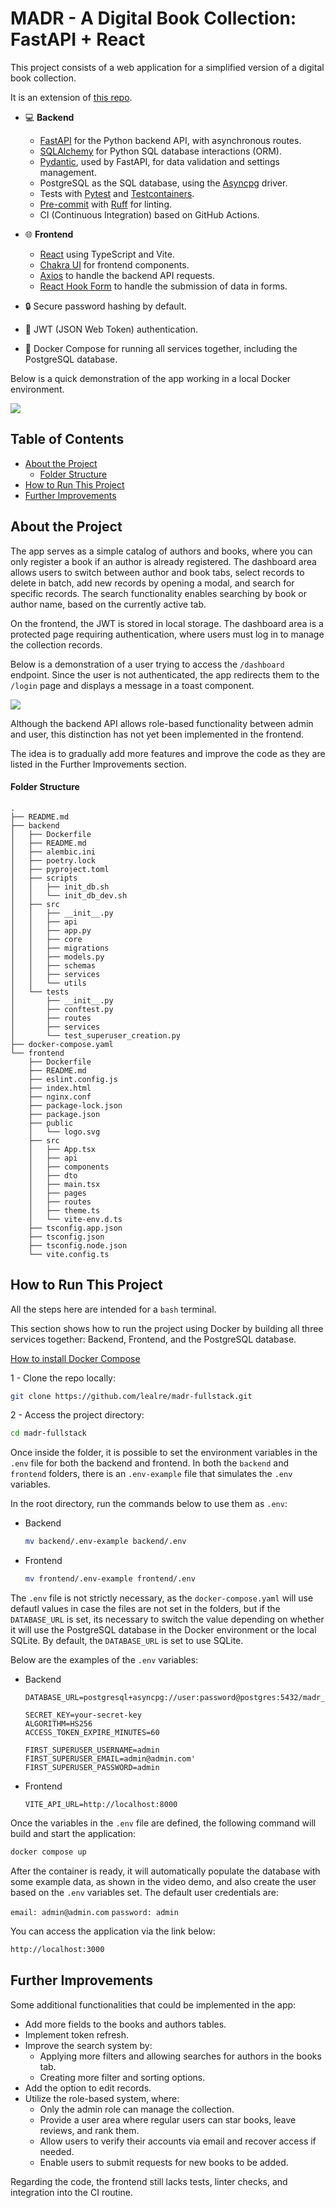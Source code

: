 # MADR - A Digital Book Collection: FastAPI + React

This project consists of a web application for a simplified version of a digital book collection.

It is an extension of [this repo](https://github.com/lealre/madr-fastapi).

- 💻 **Backend**
  - [FastAPI](https://fastapi.tiangolo.com/) for the Python backend API, with asynchronous routes.
  - [SQLAlchemy](https://www.sqlalchemy.org/) for Python SQL database interactions (ORM).
  - [Pydantic](https://docs.pydantic.dev/latest/), used by FastAPI, for data validation and settings management.
  - PostgreSQL as the SQL database, using the [Asyncpg](https://magicstack.github.io/asyncpg/current/) driver.
  - Tests with [Pytest](https://docs.pytest.org/en/stable/) and [Testcontainers](https://testcontainers-python.readthedocs.io/en/latest/).
  - [Pre-commit](https://pre-commit.com/) with [Ruff](https://docs.astral.sh/ruff/) for linting.
  - CI (Continuous Integration) based on GitHub Actions.
- 🌐 **Frontend**

  - [React](https://react.dev/) using TypeScript and Vite.
  - [Chakra UI](https://www.chakra-ui.com/) for frontend components.
  - [Axios](https://axios-http.com/docs/intro) to handle the backend API requests.
  - [React Hook Form](https://react-hook-form.com/) to handle the submission of data in forms.

- 🔒 Secure password hashing by default.
- 🔑 JWT (JSON Web Token) authentication.
- 🐋 Docker Compose for running all services together, including the PostgreSQL database.

Below is a quick demonstration of the app working in a local Docker environment.

![](media/full-demo.gif)

## Table of Contents

- [About the Project](#about-the-project)
  - [Folder Structure](#folder-structure)
- [How to Run This Project](#how-to-run-this-project)
- [Further Improvements](#further-improvements)

## About the Project

The app serves as a simple catalog of authors and books, where you can only register a book if an author is already registered. The dashboard area allows users to switch between author and book tabs, select records to delete in batch, add new records by opening a modal, and search for specific records. The search functionality enables searching by book or author name, based on the currently active tab.

On the frontend, the JWT is stored in local storage. The dashboard area is a protected page requiring authentication, where users must log in to manage the collection records.

Below is a demonstration of a user trying to access the `/dashboard` endpoint. Since the user is not authenticated, the app redirects them to the `/login` page and displays a message in a toast component.

![](media/auth-demo.gif)

Although the backend API allows role-based functionality between admin and user, this distinction has not yet been implemented in the frontend.

The idea is to gradually add more features and improve the code as they are listed in the Further Improvements section.

#### Folder Structure

```
.
├── README.md
├── backend
│   ├── Dockerfile
│   ├── README.md
│   ├── alembic.ini
│   ├── poetry.lock
│   ├── pyproject.toml
│   ├── scripts
│   │   ├── init_db.sh
│   │   └── init_db_dev.sh
│   ├── src
│   │   ├── __init__.py
│   │   ├── api
│   │   ├── app.py
│   │   ├── core
│   │   ├── migrations
│   │   ├── models.py
│   │   ├── schemas
│   │   ├── services
│   │   └── utils
│   └── tests
│       ├── __init__.py
│       ├── conftest.py
│       ├── routes
│       ├── services
│       └── test_superuser_creation.py
├── docker-compose.yaml
└── frontend
    ├── Dockerfile
    ├── README.md
    ├── eslint.config.js
    ├── index.html
    ├── nginx.conf
    ├── package-lock.json
    ├── package.json
    ├── public
    │   └── logo.svg
    ├── src
    │   ├── App.tsx
    │   ├── api
    │   ├── components
    │   ├── dto
    │   ├── main.tsx
    │   ├── pages
    │   ├── routes
    │   ├── theme.ts
    │   └── vite-env.d.ts
    ├── tsconfig.app.json
    ├── tsconfig.json
    ├── tsconfig.node.json
    └── vite.config.ts
```

## How to Run This Project

All the steps here are intended for a `bash` terminal.

This section shows how to run the project using Docker by building all three services together: Backend, Frontend, and the PostgreSQL database.

[How to install Docker Compose](https://docs.docker.com/compose/install/)

1 - Clone the repo locally:

```bash
git clone https://github.com/lealre/madr-fullstack.git
```

2 - Access the project directory:

```bash
cd madr-fullstack
```

Once inside the folder, it is possible to set the environment variables in the `.env` file for both the backend and frontend. In both the `backend` and `frontend` folders, there is an `.env-example` file that simulates the `.env` variables.

In the root directory, run the commands below to use them as `.env`:

- Backend

  ```bash
  mv backend/.env-example backend/.env
  ```

- Frontend

  ```bash
  mv frontend/.env-example frontend/.env
  ```

The `.env` file is not strictly necessary, as the `docker-compose.yaml` will use defautl values in case the files are not set in the folders, but if the `DATABASE_URL` is set, its necessary to switch the value depending on whether it will use the PostgreSQL database in the Docker environment or the local SQLite. By default, the `DATABASE_URL` is set to use SQLite.

Below are the examples of the `.env` variables:

- Backend

  ```
  DATABASE_URL=postgresql+asyncpg://user:password@postgres:5432/madr_db

  SECRET_KEY=your-secret-key
  ALGORITHM=HS256
  ACCESS_TOKEN_EXPIRE_MINUTES=60

  FIRST_SUPERUSER_USERNAME=admin
  FIRST_SUPERUSER_EMAIL=admin@admin.com'
  FIRST_SUPERUSER_PASSWORD=admin
  ```

- Frontend

  ```
  VITE_API_URL=http://localhost:8000
  ```

Once the variables in the `.env` file are defined, the following command will build and start the application:

```bash
docker compose up
```

After the container is ready, it will automatically populate the database with some example data, as shown in the video demo, and also create the user based on the `.env` variables set. The default user credentials are:

`email: admin@admin.com`
`password: admin`

You can access the application via the link below:

```bash
http://localhost:3000
```

## Further Improvements

Some additional functionalities that could be implemented in the app:

- Add more fields to the books and authors tables.
- Implement token refresh.
- Improve the search system by:
  - Applying more filters and allowing searches for authors in the books tab.
  - Creating more filter and sorting options.
- Add the option to edit records.
- Utilize the role-based system, where:
  - Only the admin role can manage the collection.
  - Provide a user area where regular users can star books, leave reviews, and rank them.
  - Allow users to verify their accounts via email and recover access if needed.
  - Enable users to submit requests for new books to be added.

Regarding the code, the frontend still lacks tests, linter checks, and integration into the CI routine.
